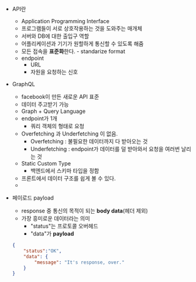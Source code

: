 - API란
  
  - Application Programming Interface
  - 프로그램들이 서로 상호작용하는 것을 도와주는 매개체
  - 서버와 DB에 대한 출입구 역할
  - 어플리케이션과 기기가 원할하게 통신할 수 있도록 해줌
  - 모든 접속을 **표준화**한다. - standarize format
  - endpoint
    - URL
    - 자원을 요청하는 신호
  
- GraphQL
  - facebook이 만든 새로운 API 표준
  - 데이터 주고받기 가능
  - Graph + Query Language
  - endpoint가 1개
    - 쿼리 객체의 형태로 요청
  - Overfetching 과 Underfetching 이 없음.
    - Overfetching : 불필요한 데이터까지 다 받아오는 것
    - Underfetching : endpoint가 데이터를 덜 받아와서 요청을 여러번 날리는 것
  - Static Custom Type
    - 백엔드에서 스키마 타입을 정함
  - 프론트에서 데이터 구조를 쉽게 볼 수 있다.
  - 

- 페이로드 payload

  - response 중 통신의 목적이 되는 **body data**(헤더 제외)
  - 가장 흥미로운 데이터라는 의미
    - "status"는 프로토콜 오버헤드
    - "data"가 **payload**

  ```json
  {
      "status":"OK",
      "data": {
          "message": "It's response, over."
      }
  }
  ```

  